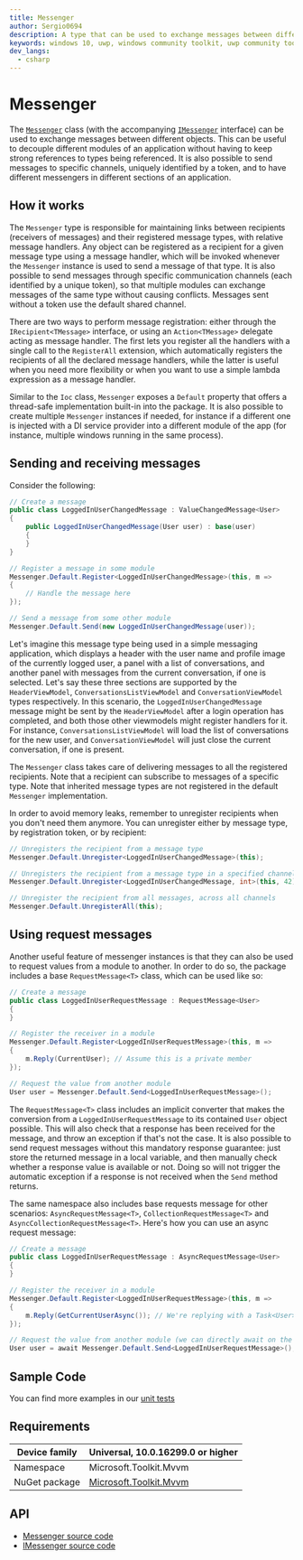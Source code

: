 ```yaml
---
title: Messenger
author: Sergio0694
description: A type that can be used to exchange messages between different objects
keywords: windows 10, uwp, windows community toolkit, uwp community toolkit, uwp toolkit, mvvm, service, messenger, messaging, net core, net standard
dev_langs:
  - csharp
---
```


# Messenger

The [`Messenger`](https://docs.microsoft.com/dotnet/api/microsoft.toolkit.mvvm.Messaging.Messenger) class (with the accompanying [`IMessenger`](https://docs.microsoft.com/dotnet/api/microsoft.toolkit.mvvm.Messaging.IMessenger) interface) can be used to exchange messages between different objects. This can be useful to decouple different modules of an application without having to keep strong references to types being referenced. It is also possible to send messages to specific channels, uniquely identified by a token, and to have different messengers in different sections of an application. 

## How it works

The `Messenger` type is responsible for maintaining links between recipients (receivers of messages) and their registered message types, with relative message handlers. Any object can be registered as a recipient for a given message type using a message handler, which will be invoked whenever the `Messenger` instance is used to send a message of that type. It is also possible to send messages through specific communication channels (each identified by a unique token), so that multiple modules can exchange messages of the same type without causing conflicts. Messages sent without a token use the default shared channel.

There are two ways to perform message registration: either through the `IRecipient<TMessage>` interface, or using an `Action<TMessage>` delegate acting as message handler. The first lets you register all the handlers with a single call to the `RegisterAll` extension, which automatically registers the recipients of all the declared message handlers, while the latter is useful when you need more flexibility or when you want to use a simple lambda expression as a message handler.

Similar to the `Ioc` class, `Messenger` exposes a `Default` property that offers a thread-safe implementation built-in into the package. It is also possible to create multiple `Messenger` instances if needed, for instance if a different one is injected with a DI service provider into a different module of the app (for instance, multiple windows running in the same process).

## Sending and receiving messages

Consider the following:

```csharp
// Create a message
public class LoggedInUserChangedMessage : ValueChangedMessage<User>
{
    public LoggedInUserChangedMessage(User user) : base(user)
    {        
    }
}

// Register a message in some module
Messenger.Default.Register<LoggedInUserChangedMessage>(this, m =>
{
    // Handle the message here
});

// Send a message from some other module
Messenger.Default.Send(new LoggedInUserChangedMessage(user));
```

Let's imagine this message type being used in a simple messaging application, which displays a header with the user name and profile image of the currently logged user, a panel with a list of conversations, and another panel with messages from the current conversation, if one is selected. Let's say these three sections are supported by the `HeaderViewModel`, `ConversationsListViewModel` and `ConversationViewModel` types respectively. In this scenario, the `LoggedInUserChangedMessage` message might be sent by the `HeaderViewModel` after a login operation has completed, and both those other viewmodels might register handlers for it. For instance, `ConversationsListViewModel` will load the list of conversations for the new user, and `ConversationViewModel` will just close the current conversation, if one is present.

The `Messenger` class takes care of delivering messages to all the registered recipients. Note that a recipient can subscribe to messages of a specific type. Note that inherited message types are not registered in the default `Messenger` implementation.

In order to avoid memory leaks, remember to unregister recipients when you don't need them anymore. You can unregister either by message type, by registration token, or by recipient:

```csharp
// Unregisters the recipient from a message type
Messenger.Default.Unregister<LoggedInUserChangedMessage>(this);

// Unregisters the recipient from a message type in a specified channel
Messenger.Default.Unregister<LoggedInUserChangedMessage, int>(this, 42);

// Unregister the recipient from all messages, across all channels
Messenger.Default.UnregisterAll(this);
```

## Using request messages

Another useful feature of messenger instances is that they can also be used to request values from a module to another. In order to do so, the package includes a base `RequestMessage<T>` class, which can be used like so:

```csharp
// Create a message
public class LoggedInUserRequestMessage : RequestMessage<User>
{
}

// Register the receiver in a module
Messenger.Default.Register<LoggedInUserRequestMessage>(this, m =>
{
    m.Reply(CurrentUser); // Assume this is a private member
});

// Request the value from another module
User user = Messenger.Default.Send<LoggedInUserRequestMessage>();
```

The `RequestMessage<T>` class includes an implicit converter that makes the conversion from a `LoggedInUserRequestMessage` to its contained `User` object possible. This will also check that a response has been received for the message, and throw an exception if that's not the case. It is also possible to send request messages without this mandatory response guarantee: just store the returned message in a local variable, and then manually check whether a response value is available or not. Doing so will not trigger the automatic exception if a response is not received when the `Send` method returns.

The same namespace also includes base requests message for other scenarios: `AsyncRequestMessage<T>`, `CollectionRequestMessage<T>` and `AsyncCollectionRequestMessage<T>`.
Here's how you can use an async request message:

```csharp
// Create a message
public class LoggedInUserRequestMessage : AsyncRequestMessage<User>
{
}

// Register the receiver in a module
Messenger.Default.Register<LoggedInUserRequestMessage>(this, m =>
{
    m.Reply(GetCurrentUserAsync()); // We're replying with a Task<User>
});

// Request the value from another module (we can directly await on the request)
User user = await Messenger.Default.Send<LoggedInUserRequestMessage>();
```

## Sample Code

You can find more examples in our [unit tests](https://github.com/Microsoft/WindowsCommunityToolkit//blob/master/UnitTests/UnitTests.Shared/Mvvm)

## Requirements

| Device family | Universal, 10.0.16299.0 or higher |
| --- | --- |
| Namespace | Microsoft.Toolkit.Mvvm |
| NuGet package | [Microsoft.Toolkit.Mvvm](https://www.nuget.org/packages/Microsoft.Toolkit.Mvvm/) |

## API

* [Messenger source code](https://github.com/Microsoft/WindowsCommunityToolkit//blob/master/Microsoft.Toolkit.Mvvm/Messaging/Messenger.cs)
* [IMessenger source code](https://github.com/Microsoft/WindowsCommunityToolkit//blob/master/Microsoft.Toolkit.Mvvm/Messaging/IMessenger.cs)
